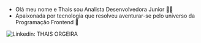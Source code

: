 - Olá meu nome e Thais sou Analista Desenvolvedora Junior 👩‍💻
- Apaixonada por tecnologia que resolveu aventurar-se pelo universo da Programação Frontend 💜

![Linkedin: THAIS ORGEIRA](https://img.shields.io/badge/-USERNAME-blue?style=flat-square&logo=Linkedin&logoColor=white&link=https://www.linkedin.com/in/thaisorgeira/)
